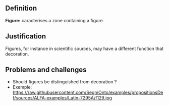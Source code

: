 ## Definition

**Figure:** caracterises a zone containing a figure.

## Justification

Figures, for instance in scientific sources, may have a different function that decoration.

## Problems and challenges

- Should figures be distinguished from decoration ?
- Exemple: https://raw.githubusercontent.com/SegmOnto/examples/propositionsDef/sources/ALFA-examples/Latin-7295A/f129.jpg

